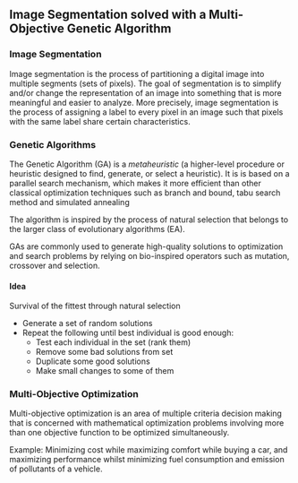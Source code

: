## Image Segmentation solved with a Multi-Objective Genetic Algorithm
### Image Segmentation
Image segmentation is the process of partitioning a digital image into multiple segments (sets of pixels). 
The goal of segmentation is to simplify and/or change the representation of an image into something that is more 
meaningful and easier to analyze. More precisely, image segmentation is the process of assigning a label to every pixel 
in an image such that pixels with the same label share certain characteristics.
                                                       
### Genetic Algorithms
The Genetic Algorithm (GA) is a _metaheuristic_ (a higher-level procedure or heuristic designed to find, generate, 
or select a heuristic). It is is based on a parallel search mechanism, which makes it more efficient than other                                                                                                                               classical optimization techniques such as branch and bound, tabu search method and simulated annealing

The algorithm is inspired by the process of natural selection that belongs to the larger class of evolutionary algorithms (EA). 

GAs are commonly used to generate high-quality solutions to optimization and search problems by relying on bio-inspired operators such as mutation, crossover and selection.

#### Idea
Survival of the fittest through natural selection
* Generate a set of random solutions
* Repeat the following until best individual is good enough:
  * Test each individual in the set (rank them)
  * Remove some bad solutions from set
  * Duplicate some good solutions
  * Make small changes to some of them

### Multi-Objective Optimization
Multi-objective optimization is an area of multiple criteria decision making that is concerned with mathematical 
optimization problems involving more than one objective function to be optimized simultaneously. 

Example: Minimizing cost while maximizing comfort while buying a car, and maximizing performance whilst minimizing 
fuel consumption and emission of pollutants of a vehicle.